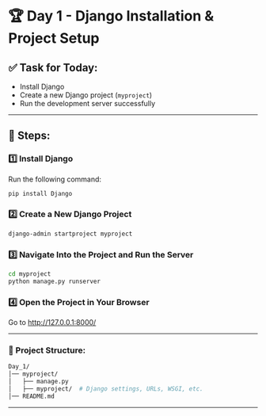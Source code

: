 # 🏆 Day 1 - Django Installation & Project Setup

## ✅ Task for Today:
- Install Django
- Create a new Django project (`myproject`)
- Run the development server successfully

---

## 📌 Steps:

### 1️⃣ Install Django  

Run the following command:  
```bash
pip install Django
```

### 2️⃣ Create a New Django Project


```bash
django-admin startproject myproject
```

### 3️⃣ Navigate Into the Project and Run the Server
```bash
cd myproject
python manage.py runserver
```

### 4️⃣ Open the Project in Your Browser
Go to http://127.0.0.1:8000/

---

### 📂 Project Structure:
```bash
Day_1/
│── myproject/
│   ├── manage.py
│   ├── myproject/  # Django settings, URLs, WSGI, etc.
│── README.md
```
---
